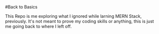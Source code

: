 #Back to Basics

This Repo is me exploring what I ignored while larning MERN Stack, previously.
 It's not meant to prove my coding skills or anything, this is just me going back to where I left off.
